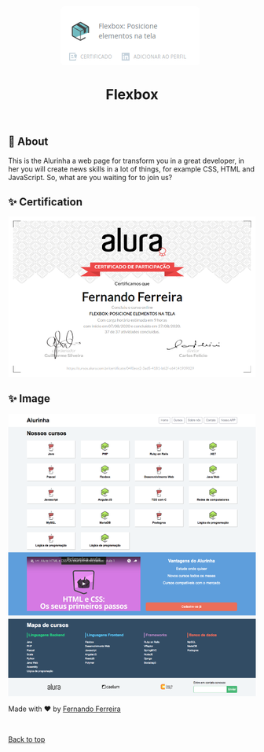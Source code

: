 <div align="center" id="top"> 
	<img 
  style="border-radius: 8px"
  src="./img/Screenshot_2020-08-27 Perfil de Fernando Ferreira.png">
  &#xa0;

  <!-- <a href="https://flexbox.netlify.app">Demo</a> -->
</div>

<h1 align="center">Flexbox</h1>


<!-- Status -->

<h4 align="center"> 
  <a>

  </a>
</h4> 




<br>

## :dart: About ##

This is the Alurinha a web page for transform you in a great developer, in her you will create news skills in a lot of things, for example CSS, HTML and JavaScript. So, what are you waiting for to join us? 

## :sparkles: Certification

<img src="./img/Screenshot_2020-08-27 Fernando Ferreira - Cursos - Alura.png">

## :sparkles: Image ##

<img src="./layouts/alurinha-layout-desktop.png">



Made with :heart: by <a href="https://github.com/fernando-ff" target="_blank">Fernando Ferreira</a>

&#xa0;

<a href="#top">Back to top</a>
